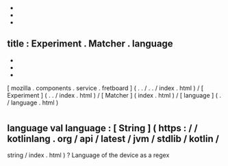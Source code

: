-
-
-
title
:
Experiment
.
Matcher
.
language
-
-
-
-
[
mozilla
.
components
.
service
.
fretboard
]
(
.
.
/
.
.
/
index
.
html
)
/
[
Experiment
]
(
.
.
/
index
.
html
)
/
[
Matcher
]
(
index
.
html
)
/
[
language
]
(
.
/
language
.
html
)
#
language
val
language
:
[
String
]
(
https
:
/
/
kotlinlang
.
org
/
api
/
latest
/
jvm
/
stdlib
/
kotlin
/
-
string
/
index
.
html
)
?
Language
of
the
device
as
a
regex
